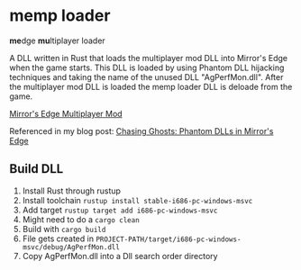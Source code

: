 # memp loader

**me**dge **mu**ltiplayer loader

A DLL written in Rust that loads the multiplayer mod DLL into Mirror's Edge when
the game starts. This DLL is loaded by using Phantom DLL hijacking techniques
and taking the name of the unused DLL "AgPerfMon.dll". After the multiplayer
mod DLL is loaded the memp loader DLL is deloade from the game.

[Mirror's Edge Multiplayer Mod](https://github.com/LucasOe/mmultiplayer)

Referenced in my blog post: [Chasing Ghosts: Phantom DLLs in Mirror's Edge](https://www.shonk.sh/posts/chasing-ghosts/)

## Build DLL

1. Install Rust through rustup
2. Install toolchain `rustup install stable-i686-pc-windows-msvc`
3. Add target `rustup target add i686-pc-windows-msvc`
4. Might need to do a `cargo clean`
5. Build with `cargo build`
6. File gets created in
   `PROJECT-PATH/target/i686-pc-windows-msvc/debug/AgPerfMon.dll`
7. Copy AgPerfMon.dll into a Dll search order directory

